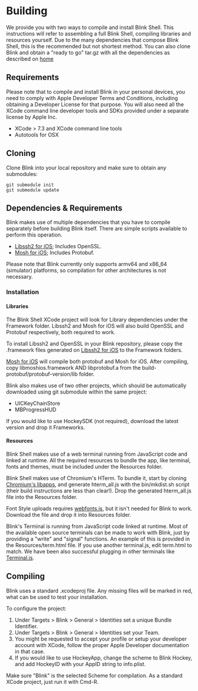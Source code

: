 # Building
We provide you with two ways to compile and install Blink Shell. This instructions will refer to assembling
a full Blink Shell, compiling libraries and resources yourself. Due to the many dependencies that compose 
Blink Shell, this is the recommended but not shortest method. You can also clone Blink and obtain a "ready to go"
tar.gz with all the dependencies as described on [home](https://github.com/blinksh/blink)

## Requirements
Please note that to compile and install Blink in your personal
devices, you need to comply with Apple Developer Terms and Conditions,
including obtaining a Developer License for that purpose. You will also
need all the XCode command line developer tools and SDKs provided under
a separate license by Apple Inc.
- XCode > 7.3 and XCode command line tools
- Autotools for OSX

## Cloning
Clone Blink into your local repository and make sure to obtain any submodules:
```
git submodule init
git submodule update
```

## Dependencies & Requirements
Blink makes use of multiple dependencies that you have to compile
separately before building Blink itself. There are simple scripts available
to perform this operation.
- [Libssh2 for iOS](https://github.com/carloscabanero/libssh2-for-iOS); Includes OpenSSL.
- [Mosh for iOS](https://github.com/blinksh/build-mosh); Includes Protobuf.

Please note that Blink currently only supports armv64 and x86_64 (simulator)
platforms, so compilation for other architectures is not necessary.

### Installation
#### Libraries
The Blink Shell XCode project will look for Library dependencies under the Framework folder. Libssh2 and Mosh for iOS will
also build OpenSSL and Protobuf respectively, both required to work.

To install Libssh2 and OpenSSL in your Blink repository, please copy
the .framework files generated on [Libssh2 for iOS](https://github.com/carloscabanero/libssh2-for-iOS) to the Framework folders.

[Mosh for iOS](https://github.com/blinksh/build-mosh) will compile both protobuf and Mosh for iOS.
After compiling, copy libmoshios.framework AND libprotobuf.a from the build-protobuf/protobuf-version/lib folder.

Blink also makes use of two other projects, which should be automatically downloaded using git submodule
within the same project:
- UICKeyChainStore
- MBProgressHUD

If you would like to use HockeySDK (not required), download the latest version and drop it Frameworks.

#### Resources
Blink Shell makes use of a web terminal running from JavaScript code and linked at runtime. All the required
resources to bundle the app, like terminal, fonts and themes, must be included under the Resources folder.

Blink Shell makes use of Chromium's HTerm. To bundle it, start by cloning [Chromium's libapps](https://chromium.googlesource.com/apps/libapps/+/master/hterm), 
and generate hterm_all.js with the bin/mkdist.sh script (their build instructions are less than clear!). 
Drop the generated hterm_all.js file into the Resources folder.

Font Style uploads requires [webfonts.js](https://github.com/typekit/webfontloader), but it isn't
needed for Blink to work. Download the file and drop it into Resources folder.

Blink's Terminal is running from JavaScript code linked at runtime.
Most of the available open source terminals can be made to work with Blink,
just by providing a "write" and "signal" functions. An example of this
is provided in the Resources/term.html file. If you use another 
terminal.js, edit term.html to match. We have been also successful plugging in other
terminals like [Terminal.js](http://terminal.js.org).

## Compiling
Blink uses a standard .xcodeproj file. Any missing files will be marked in
red, what can be used to test your installation.

To configure the project:
1. Under Targets > Blink > General > Identities set a unique Bundle Identifier.
2. Under Targets > Blink > General > Identities set your Team.
3. You might be requested to accept your profile or setup your developer account
with XCode, follow the proper Apple Developer documentation in that case.
4. If you would like to use HockeyApp, change the scheme to Blink Hockey, and add HockeyID with your AppID string to info.plist.

Make sure "Blink" is the selected Scheme for compilation. As a standard XCode project, just run it with Cmd-R.
